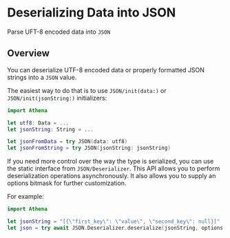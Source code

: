 # Deserializing Data into JSON

Parse UFT-8 encoded data into ``JSON``

## Overview

You can deserialize UTF-8 encoded data or properly formatted JSON strings into a ``JSON`` value. 

The easiest way to do that is to use ``JSON/init(data:)`` or ``JSON/init(jsonString:)`` initializers:

```swift
import Athena

let utf8: Data = ...
let jsonString: String = ...

let jsonFromData = try JSON(data: utf8)
let jsonFromString = try JSON(jsonString: jsonString)
```

If you need more control over the way the type is serialized, you can use the static interface from ``JSON/Deserializer``.
This API allows you to perform deserialization operations asynchronously. It also allows you to supply an options bitmask for further customization.

For example:

```swift
import Athena

let jsonString = "[{\"first_key\": \"value\", \"second_key\": null}]"
let json = try await JSON.Deserializer.deserialize(jsonString, options: [.nullSkipsKey, .fragmentsAllowed])
```
